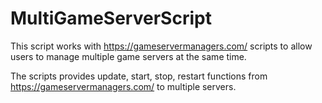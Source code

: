 # MultiGameServerScript
This script works with <https://gameservermanagers.com/> scripts to allow users to manage multiple game servers at the same time.

The scripts provides update, start, stop, restart functions from <https://gameservermanagers.com/> to multiple servers.

